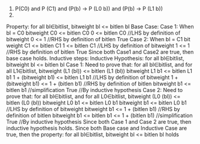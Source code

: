 1. P(C0) and P (C1) and (P(b) -> P (L0 b)) and (P(b) -> P (L1 b))
2.
Property:	for all bl∈bitlist, bitweight bl <= bitlen bl
Base Case:
		Case 1: When bl = C0
			bitweight C0 <= bitlen C0
			0 <= bitlen C0					//LHS by definition of bitweight
			0 <= 1 						//RHS by definition of bitlen
			True
		Case 2: When bl = C1
			bit weight C1 <= bitlen C1
			1 <= bitlen C1					//LHS by definition of bitweight
			1 <= 1						//RHS by definition of bitlen
			True
		Since both Case1 and Case2 are true, then base case holds.
	  Inductive steps:
		Inductive Hypothesis: for all bl∈bitlist, bitweight bl <= bitlen bl
		Case 1:
			Need to prove that: for all bl∈bitlist, and for all L1∈bitlist,
				 bitweight (L1 (bl)) <= bitlen (L1 (bl))
			bitweight L1 b1 <= bitlen L1 b1
			1 + (bitweight b1) <= bitlen L1 b1 		//LHS by definition of bitweight
			1 + (bitweight b1) <= 1 + (bitlen b1)		//RHS by definition of bitlen
			bitweight b1 <= bitlen b1			//simplification
			True						//By inductive hypothesis
		Case 2:
			Need to prove that: for all bl∈bitlist, and for all L0∈bitlist,
				 bitweight (L0 (bl)) <= bitlen (L0 (bl))
			bitweight L0 b1 <= bitlen L0 b1
			bitweight b1 <= bitlen L0 b1 			//LHS by definition of bitweight
			bitweight b1 <= 1 + (bitlen b1)			//RHS by definition of bitlen
			bitweight b1 <= bitlen b1 <= 1 + (bitlen b1)	//simplification
			True						//By inductive hypothesis
		Since both Case 1 and Case 2 are true, then inductive hypothesis holds.
	Since both Base case and Inductive Case are true, then the property: for all bl∈bitlist, bitweight bl <= bitlen bl holds
